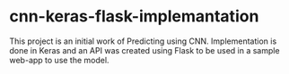 # cnn-keras-flask-implemantation
This project is an initial work of Predicting using CNN. Implementation is done in Keras and an API was created using Flask to be used in a sample web-app to use the model.
